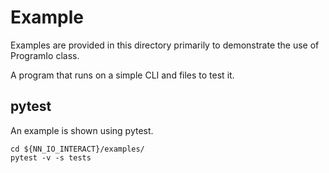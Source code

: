 # Example

Examples are provided in this directory primarily to demonstrate the use of ProgramIo class.

A program that runs on a simple CLI and files to test it.

## pytest

An example is shown using pytest.

```shell
cd ${NN_IO_INTERACT}/examples/
pytest -v -s tests
```
